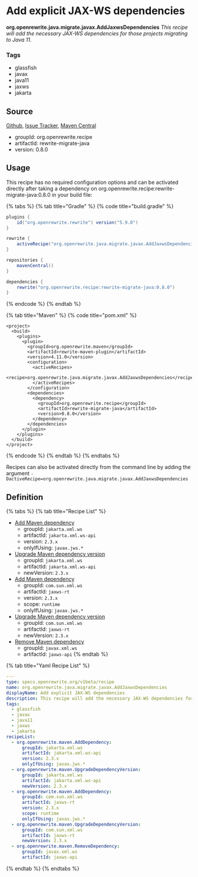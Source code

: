 # Add explicit JAX-WS dependencies

 **org.openrewrite.java.migrate.javax.AddJaxwsDependencies** _This recipe will add the necessary JAX-WS dependencies for those projects migrating to Java 11._

### Tags

* glassfish
* javax
* java11
* jaxws
* jakarta

## Source

[Github](https://github.com/openrewrite/rewrite-migrate-java), [Issue Tracker](https://github.com/openrewrite/rewrite-migrate-java/issues), [Maven Central](https://search.maven.org/artifact/org.openrewrite.recipe/rewrite-migrate-java/0.8.0/jar)

* groupId: org.openrewrite.recipe
* artifactId: rewrite-migrate-java
* version: 0.8.0

## Usage

This recipe has no required configuration options and can be activated directly after taking a dependency on org.openrewrite.recipe:rewrite-migrate-java:0.8.0 in your build file:

{% tabs %}
{% tab title="Gradle" %}
{% code title="build.gradle" %}
```groovy
plugins {
    id("org.openrewrite.rewrite") version("5.9.0")
}

rewrite {
    activeRecipe("org.openrewrite.java.migrate.javax.AddJaxwsDependencies")
}

repositories {
    mavenCentral()
}

dependencies {
    rewrite("org.openrewrite.recipe:rewrite-migrate-java:0.8.0")
}
```
{% endcode %}
{% endtab %}

{% tab title="Maven" %}
{% code title="pom.xml" %}
```markup
<project>
  <build>
    <plugins>
      <plugin>
        <groupId>org.openrewrite.maven</groupId>
        <artifactId>rewrite-maven-plugin</artifactId>
        <version>4.11.0</version>
        <configuration>
          <activeRecipes>
            <recipe>org.openrewrite.java.migrate.javax.AddJaxwsDependencies</recipe>
          </activeRecipes>
        </configuration>
        <dependencies>
          <dependency>
            <groupId>org.openrewrite.recipe</groupId>
            <artifactId>rewrite-migrate-java</artifactId>
            <version>0.8.0</version>
          </dependency>
        </dependencies>
      </plugin>
    </plugins>
  </build>
</project>
```
{% endcode %}
{% endtab %}
{% endtabs %}

Recipes can also be activated directly from the command line by adding the argument `-DactiveRecipe=org.openrewrite.java.migrate.javax.AddJaxwsDependencies`

## Definition

{% tabs %}
{% tab title="Recipe List" %}
* [Add Maven dependency](../../../maven/adddependency.md)
  * groupId: `jakarta.xml.ws`
  * artifactId: `jakarta.xml.ws-api`
  * version: `2.3.x`
  * onlyIfUsing: `javax.jws.*`
* [Upgrade Maven dependency version](../../../maven/upgradedependencyversion.md)
  * groupId: `jakarta.xml.ws`
  * artifactId: `jakarta.xml.ws-api`
  * newVersion: `2.3.x`
* [Add Maven dependency](../../../maven/adddependency.md)
  * groupId: `com.sun.xml.ws`
  * artifactId: `jaxws-rt`
  * version: `2.3.x`
  * scope: `runtime`
  * onlyIfUsing: `javax.jws.*`
* [Upgrade Maven dependency version](../../../maven/upgradedependencyversion.md)
  * groupId: `com.sun.xml.ws`
  * artifactId: `jaxws-rt`
  * newVersion: `2.3.x`
* [Remove Maven dependency](../../../maven/removedependency.md)
  * groupId: `javax.xml.ws`
  * artifactId: `jaxws-api`
{% endtab %}

{% tab title="Yaml Recipe List" %}
```yaml
---
type: specs.openrewrite.org/v1beta/recipe
name: org.openrewrite.java.migrate.javax.AddJaxwsDependencies
displayName: Add explicit JAX-WS dependencies
description: This recipe will add the necessary JAX-WS dependencies for those projects migrating to Java 11.
tags:
  - glassfish
  - javax
  - java11
  - jaxws
  - jakarta
recipeList:
  - org.openrewrite.maven.AddDependency:
      groupId: jakarta.xml.ws
      artifactId: jakarta.xml.ws-api
      version: 2.3.x
      onlyIfUsing: javax.jws.*
  - org.openrewrite.maven.UpgradeDependencyVersion:
      groupId: jakarta.xml.ws
      artifactId: jakarta.xml.ws-api
      newVersion: 2.3.x
  - org.openrewrite.maven.AddDependency:
      groupId: com.sun.xml.ws
      artifactId: jaxws-rt
      version: 2.3.x
      scope: runtime
      onlyIfUsing: javax.jws.*
  - org.openrewrite.maven.UpgradeDependencyVersion:
      groupId: com.sun.xml.ws
      artifactId: jaxws-rt
      newVersion: 2.3.x
  - org.openrewrite.maven.RemoveDependency:
      groupId: javax.xml.ws
      artifactId: jaxws-api
```
{% endtab %}
{% endtabs %}

